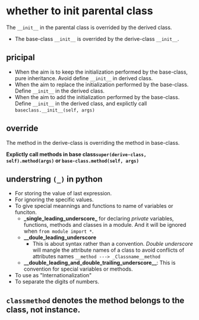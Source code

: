 # whether to init parental class
The `__init__` in the parental class is overrided by the derived class.

* The base-class `__init__` is overrided by the derive-class `__init__`.

## pricipal

* When the aim is to keep the initialization performed by the base-class, pure inheritance. Avoid define `__init__` in derived class.
* When the aim to replace the initialization performed by the base-class. Define `__init__` in the derived class.
* When the aim to add the initialization performed by  the base-class. Define `__init__` in the derived class, and explictly call `baseclass.__init__(self, args)`

## override

The method in the derive-class is overriding the method in base-class.


**Explictly call methods in base class`super(derive-class, self).method(args)` or `base-class.method(self, args)`**

## understring `(_)` in python
* For storing the value of last expression.
* For ignoring the specific values.
* To give special meannings and functions to name of variables or funciton.
   * **\_single\_leading\_underscore\_** for declaring *private* variables, functions, methods and classes in a module. And it will be ignored when `from module import *`.
   * **\_\_doule\_leading\_underscore**
     * This is about syntax rather than a convention. *Double underscore* will mangle the attribute names of a class to avoid conflicts of attributes names `__method ---> _Classname__method`
   * **\__double\_leading\_and\_double\_trailing\_underscore\_\_**: This is convention for special variables or methods.
* To use as "Internationalization" 
* To separate the digits of numbers.

## `classmethod` denotes the method belongs to the class, not instance. 
